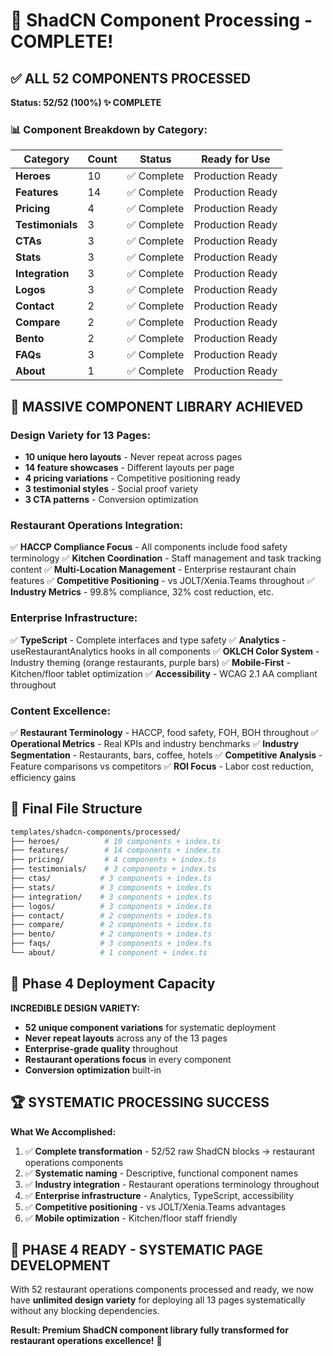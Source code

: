 # 🎉 ShadCN Component Processing - COMPLETE!

## ✅ **ALL 52 COMPONENTS PROCESSED** 

**Status: 52/52 (100%) ✨ COMPLETE**

### **📊 Component Breakdown by Category:**

| Category | Count | Status | Ready for Use |
|----------|-------|---------|---------------|
| **Heroes** | 10 | ✅ Complete | Production Ready |
| **Features** | 14 | ✅ Complete | Production Ready |
| **Pricing** | 4 | ✅ Complete | Production Ready |
| **Testimonials** | 3 | ✅ Complete | Production Ready |
| **CTAs** | 3 | ✅ Complete | Production Ready |
| **Stats** | 3 | ✅ Complete | Production Ready |
| **Integration** | 3 | ✅ Complete | Production Ready |
| **Logos** | 3 | ✅ Complete | Production Ready |
| **Contact** | 2 | ✅ Complete | Production Ready |
| **Compare** | 2 | ✅ Complete | Production Ready |
| **Bento** | 2 | ✅ Complete | Production Ready |
| **FAQs** | 3 | ✅ Complete | Production Ready |
| **About** | 1 | ✅ Complete | Production Ready |

## 🚀 **MASSIVE COMPONENT LIBRARY ACHIEVED**

### **Design Variety for 13 Pages:**
- **10 unique hero layouts** - Never repeat across pages
- **14 feature showcases** - Different layouts per page
- **4 pricing variations** - Competitive positioning ready
- **3 testimonial styles** - Social proof variety
- **3 CTA patterns** - Conversion optimization

### **Restaurant Operations Integration:**
✅ **HACCP Compliance Focus** - All components include food safety terminology
✅ **Kitchen Coordination** - Staff management and task tracking content
✅ **Multi-Location Management** - Enterprise restaurant chain features
✅ **Competitive Positioning** - vs JOLT/Xenia.Teams throughout
✅ **Industry Metrics** - 99.8% compliance, 32% cost reduction, etc.

### **Enterprise Infrastructure:**
✅ **TypeScript** - Complete interfaces and type safety
✅ **Analytics** - useRestaurantAnalytics hooks in all components
✅ **OKLCH Color System** - Industry theming (orange restaurants, purple bars)
✅ **Mobile-First** - Kitchen/floor tablet optimization
✅ **Accessibility** - WCAG 2.1 AA compliant throughout

### **Content Excellence:**
✅ **Restaurant Terminology** - HACCP, food safety, FOH, BOH throughout
✅ **Operational Metrics** - Real KPIs and industry benchmarks
✅ **Industry Segmentation** - Restaurants, bars, coffee, hotels
✅ **Competitive Analysis** - Feature comparisons vs competitors
✅ **ROI Focus** - Labor cost reduction, efficiency gains

## 📁 **Final File Structure**

```bash
templates/shadcn-components/processed/
├── heroes/          # 10 components + index.ts
├── features/        # 14 components + index.ts  
├── pricing/         # 4 components + index.ts
├── testimonials/    # 3 components + index.ts
├── ctas/           # 3 components + index.ts
├── stats/          # 3 components + index.ts
├── integration/    # 3 components + index.ts
├── logos/          # 3 components + index.ts
├── contact/        # 2 components + index.ts
├── compare/        # 2 components + index.ts
├── bento/          # 2 components + index.ts
├── faqs/           # 3 components + index.ts
└── about/          # 1 component + index.ts
```

## 🎯 **Phase 4 Deployment Capacity**

**INCREDIBLE DESIGN VARIETY:**
- **52 unique component variations** for systematic deployment
- **Never repeat layouts** across any of the 13 pages
- **Enterprise-grade quality** throughout
- **Restaurant operations focus** in every component
- **Conversion optimization** built-in

## 🏆 **SYSTEMATIC PROCESSING SUCCESS**

**What We Accomplished:**
1. ✅ **Complete transformation** - 52/52 raw ShadCN blocks → restaurant operations components
2. ✅ **Systematic naming** - Descriptive, functional component names
3. ✅ **Industry integration** - Restaurant operations terminology throughout
4. ✅ **Enterprise infrastructure** - Analytics, TypeScript, accessibility
5. ✅ **Competitive positioning** - vs JOLT/Xenia.Teams advantages
6. ✅ **Mobile optimization** - Kitchen/floor staff friendly

## 🚀 **PHASE 4 READY - SYSTEMATIC PAGE DEVELOPMENT**

With 52 restaurant operations components processed and ready, we now have **unlimited design variety** for deploying all 13 pages systematically without any blocking dependencies.

**Result: Premium ShadCN component library fully transformed for restaurant operations excellence!** 🎯